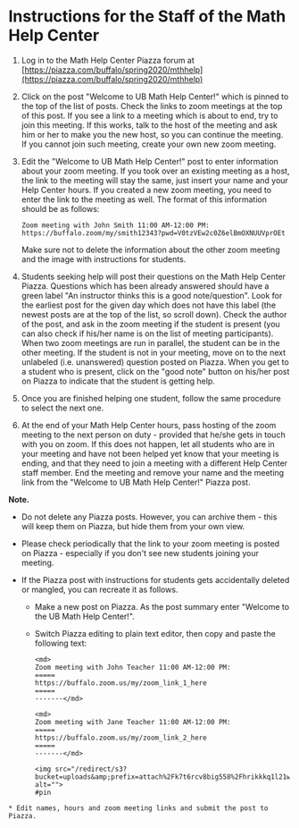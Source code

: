 # Instructions for the Staff of the Math Help Center

1. Log in to the Math Help Center Piazza forum at [https://piazza.com/buffalo/spring2020/mthhelp](https://piazza.com/buffalo/spring2020/mthhelp)

2. Click on the post "Welcome to UB Math Help Center!" which is pinned to the top of the list of posts. Check the links to zoom meetings at the top of this post. If you see a link to a meeting which is about to end, try to join this meeting. If this works, talk to the host of the meeting and ask him or her to make you the new host, so you can continue the meeting. If you cannot join such meeting, create your own new zoom meeting.

3. Edit the "Welcome to UB Math Help Center!" post to enter information about your zoom  meeting. If you took over an existing meeting as a host, the link to the meeting will stay the same, just insert your name and your Help Center hours. If you created a new zoom meeting, you need to enter the link to the meeting as well. The format of this information should be as follows:

    ```
    Zoom meeting with John Smith 11:00 AM-12:00 PM:
    https://buffalo.zoom/my/smith12343?pwd=V0tzVEw2c0Z6elBmOXNUUVprOEt
    ```
    Make sure not to delete the information about the other  zoom meeting and the image with instructions for students.

4. Students seeking help will post their questions on the Math Help Center Piazza. Questions which has been already answered should have a green label "An instructor thinks this is a good note/question". Look for the earliest post for the given day which does not have this label (the newest posts are at the top of the list, so scroll down). Check the author of the post, and ask in the zoom meeting if the student is present (you can also check if his/her name is on the list of meeting participants). When two zoom meetings are run in parallel, the student can be in the other meeting. If the student is not in your meeting, move on to the next unlabeled (i.e. unanswered) question posted on Piazza. When you get to a student who is present, click on the "good note" button on his/her post on Piazza to indicate that the student is getting help.

5. Once you are finished helping one student, follow the same procedure to select the next one.

6. At the end of your Math Help Center hours, pass hosting of the zoom meeting to the next person on duty - provided that he/she gets in touch with you on zoom. If this does not happen, let all students who are in your meeting and have not been helped yet know that your meeting is ending, and that they need to join a meeting with a different Help Center staff member.
End the meeting and remove your name and the meeting link from the "Welcome to UB Math Help Center!" Piazza post.



**Note.**
*  Do not delete any Piazza posts. However, you can archive them - this will keep them on Piazza,  but hide them from your own view.
*  Please check periodically that the link to your zoom meeting is posted on Piazza - especially if you don't see new students joining your meeting.
* If the Piazza post with instructions for students gets accidentally deleted or mangled, you can recreate it as follows.

  - Make a new post on Piazza. As the post summary enter "Welcome to the UB Math Help Center!".
  - Switch Piazza editing to plain text editor, then copy and paste the following text:

     ```
     <md>
    Zoom meeting with John Teacher 11:00 AM-12:00 PM:
    =====
    https://buffalo.zoom.us/my/zoom_link_1_here
    =====
    -------</md>

    <md>
    Zoom meeting with Jane Teacher 11:00 AM-12:00 PM:
    =====
    https://buffalo.zoom.us/my/zoom_link_2_here
    =====
    -------</md>

    <img src="/redirect/s3?bucket=uploads&amp;prefix=attach%2Fk7t6rcv8big558%2Fhrikkkq1l21wq%2Fk833t94jjmq6%2Fhelp_center_instructions.png" alt="">
     #pin
 ```
 * Edit names, hours and zoom meeting links and submit the post to Piazza.

